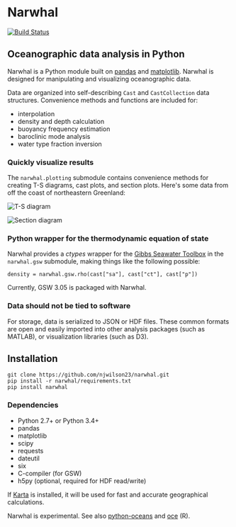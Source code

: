 # Narwhal

[![Build Status](https://travis-ci.org/njwilson23/narwhal.svg?branch=master)](https://travis-ci.org/njwilson23/narwhal)

## Oceanographic data analysis in Python

Narwhal is a Python module built on [pandas](http://pandas.pydata.org/) and
[matplotlib](http://matplotlib.org/). Narwhal is designed for manipulating and
visualizing oceanographic data.

Data are organized into self-describing `Cast` and `CastCollection` data
structures. Convenience methods and functions are included for:

- interpolation
- density and depth calculation
- buoyancy frequency estimation
- baroclinic mode analysis
- water type fraction inversion

### Quickly visualize results

The `narwhal.plotting` submodule contains convenience methods for creating T-S
diagrams, cast plots, and section plots. Here's some data from off the coast of
northeastern Greenland:

![T-S diagram](https://github.com/njwilson23/narwhal/raw/gh-pages/images/ts-plot2_v7.png)

![Section diagram](https://github.com/njwilson23/narwhal/raw/gh-pages/images/sill_velocity.png)

### Python wrapper for the thermodynamic equation of state

Narwhal provides a *ctypes* wrapper for the
[Gibbs Seawater Toolbox](http://www.teos-10.org/pubs/gsw/html/gsw_contents.html)
in the `narwhal.gsw` submodule, making things like the following possible:

    density = narwhal.gsw.rho(cast["sa"], cast["ct"], cast["p"])

Currently, GSW 3.05 is packaged with Narwhal.

### Data should not be tied to software

For storage, data is serialized to JSON or HDF files. These common formats are
open and easily imported into other analysis packages (such as MATLAB), or
visualization libraries (such as D3).

## Installation

    git clone https://github.com/njwilson23/narwhal.git
    pip install -r narwhal/requirements.txt
    pip install narwhal

### Dependencies

- Python 2.7+ or Python 3.4+
- pandas
- matplotlib
- scipy
- requests
- dateutil
- six
- C-compiler (for GSW)
- h5py (optional, required for HDF read/write)

If [Karta](https://github.com/fortyninemaps/karta) is installed, it will be used
for fast and accurate geographical calculations.

Narwhal is experimental. See also
[python-oceans](https://github.com/ocefpaf/python-oceans) and
[oce](https://github.com/dankelley/oce) (R).
